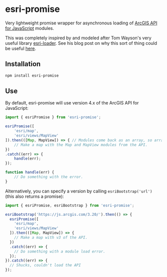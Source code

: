 # esri-promise
Very lightweight promise wrapper for asynchronous loading of [ArcGIS API for JavaScript](https://developers.arcgis.com/javascript/) modules.

This was completely inspired by and modeled after Tom Wayson's very useful library [esri-loader](https://www.npmjs.com/package/esri-loader). See his blog post on why this sort of thing could be useful [here](http://tomwayson.com/2016/11/27/using-the-arcgis-api-for-javascript-in-applications-built-with-webpack/).

## Installation

```bash
npm install esri-promise
```

## Use

By default, esri-promise will use version 4.x of the ArcGIS API for JavaScript:

```js
import { esriPromise } from 'esri-promise';

esriPromise([
    'esri/map',
    'esri/views/MapView'
]).then(([Map, MapView]) => { // Modules come back as an array, so array destructuring is convenient here.
    // Make a map with the Map and MapView modules from the API.
})
.catch((err) => {
    handle(err);
});

function handle(err) {
    // Do something with the error.
}
```

Alternatively, you can specify a version by calling `esriBootstrap('url')` (this also returns a promise):

```js
import { esriPromise, esriBootstrap } from 'esri-promise';

esriBootstrap('https://js.arcgis.com/3.20/').then(() => {
  esriPromise([
    'esri/map',
    'esri/views/MapView'
  ]).then(([Map, MapView]) => {
    // Make a map with v3 of the API.
  })
  .catch((err) => {
    // Do something with a module load error.
  });
}).catch((err) => {
  // Shucks, couldn't load the API
});
```